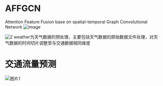 # AFFGCN
Attention Feature Fusion base on spatial-temporal Graph Convolutional Network
![image](https://user-images.githubusercontent.com/49970610/230246879-90cbddf6-be36-4b96-876a-2f3674fc3857.png)


![2](https://user-images.githubusercontent.com/49970610/230246769-d493e642-da54-41f8-9932-282200c31fb0.png)
weather为天气数据的预处理，主要包括天气数据的原始数据文件处理，对天气数据的时间切片调整至与交通数据相同维度
# 交通流量预测
![图片1](https://user-images.githubusercontent.com/49970610/230247050-ed36f004-e208-4888-9443-48b32ac3117b.jpg)
